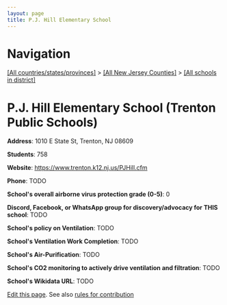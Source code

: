 ```yaml
---
layout: page
title: P.J. Hill Elementary School
---
```

# Navigation

[[All countries/states/provinces]](../../../..) > [[All New Jersey Counties]](../../..) > [[All schools in district]](..)

# P.J. Hill Elementary School (Trenton Public Schools)

**Address**: 1010 E State St, Trenton, NJ 08609

**Students**: 758

**Website**: <https://www.trenton.k12.nj.us/PJHill.cfm>

**Phone**: TODO

**School's overall airborne virus protection grade (0-5)**: 0

**Discord, Facebook, or WhatsApp group for discovery/advocacy for THIS school**: TODO

**School's policy on Ventilation**: TODO

**School's Ventilation Work Completion**: TODO

**School's Air-Purification**: TODO

**School's CO2 monitoring to actively drive ventilation and filtration**: TODO

**School's Wikidata URL**: TODO


[Edit this page](https://github.com/ventilate-schools/NJ/edit/main/./Mercer/Trenton_Public_Schools/P.J._Hill_Elementary_School.md). See also [rules for contribution](../../../contribution-rules/)